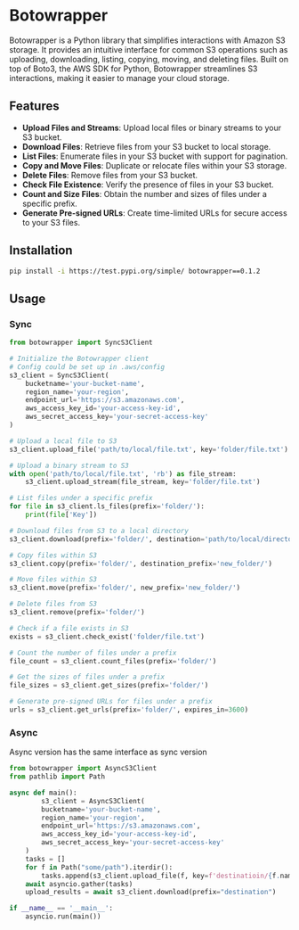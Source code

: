# Botowrapper

Botowrapper is a Python library that simplifies interactions with Amazon S3 storage. It provides an intuitive interface for common S3 operations such as uploading, downloading, listing, copying, moving, and deleting files. Built on top of Boto3, the AWS SDK for Python, Botowrapper streamlines S3 interactions, making it easier to manage your cloud storage.

## Features

- **Upload Files and Streams**: Upload local files or binary streams to your S3 bucket.
- **Download Files**: Retrieve files from your S3 bucket to local storage.
- **List Files**: Enumerate files in your S3 bucket with support for pagination.
- **Copy and Move Files**: Duplicate or relocate files within your S3 storage.
- **Delete Files**: Remove files from your S3 bucket.
- **Check File Existence**: Verify the presence of files in your S3 bucket.
- **Count and Size Files**: Obtain the number and sizes of files under a specific prefix.
- **Generate Pre-signed URLs**: Create time-limited URLs for secure access to your S3 files.

## Installation

```bash
pip install -i https://test.pypi.org/simple/ botowrapper==0.1.2
```

## Usage
### Sync
```python
from botowrapper import SyncS3Client

# Initialize the Botowrapper client
# Config could be set up in .aws/config
s3_client = SyncS3Client(
    bucketname='your-bucket-name',
    region_name='your-region',
    endpoint_url='https://s3.amazonaws.com',
    aws_access_key_id='your-access-key-id',
    aws_secret_access_key='your-secret-access-key'
)

# Upload a local file to S3
s3_client.upload_file('path/to/local/file.txt', key='folder/file.txt')

# Upload a binary stream to S3
with open('path/to/local/file.txt', 'rb') as file_stream:
    s3_client.upload_stream(file_stream, key='folder/file.txt')

# List files under a specific prefix
for file in s3_client.ls_files(prefix='folder/'):
    print(file['Key'])

# Download files from S3 to a local directory
s3_client.download(prefix='folder/', destination='path/to/local/directory')

# Copy files within S3
s3_client.copy(prefix='folder/', destination_prefix='new_folder/')

# Move files within S3
s3_client.move(prefix='folder/', new_prefix='new_folder/')

# Delete files from S3
s3_client.remove(prefix='folder/')

# Check if a file exists in S3
exists = s3_client.check_exist('folder/file.txt')

# Count the number of files under a prefix
file_count = s3_client.count_files(prefix='folder/')

# Get the sizes of files under a prefix
file_sizes = s3_client.get_sizes(prefix='folder/')

# Generate pre-signed URLs for files under a prefix
urls = s3_client.get_urls(prefix='folder/', expires_in=3600)
```

### Async
Async version has the same interface as sync version
```python
from botowrapper import AsyncS3Client
from pathlib import Path

async def main():
        s3_client = AsyncS3Client(
        bucketname='your-bucket-name',
        region_name='your-region',
        endpoint_url='https://s3.amazonaws.com',
        aws_access_key_id='your-access-key-id',
        aws_secret_access_key='your-secret-access-key'
    )
    tasks = []
    for f in Path("some/path").iterdir():
        tasks.append(s3_client.upload_file(f, key=f'destinatioin/{f.name}'))
    await asyncio.gather(tasks)
    upload_results = await s3_client.download(prefix="destination")

if __name__ == '__main__':
    asyncio.run(main())
```
